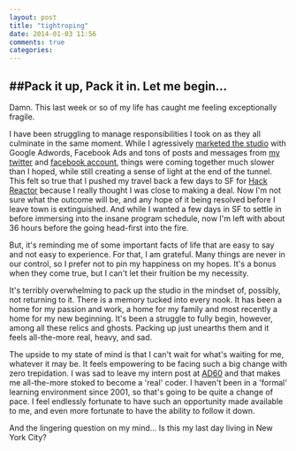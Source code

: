 ```yaml
---
layout: post
title: "tightroping"
date: 2014-01-03 11:56
comments: true
categories: 
---
```

##Pack it up, Pack it in. Let me begin...
-----------------------------------------
Damn. This last week or so of my life has caught me feeling exceptionally fragile. 
<!-- more --> 
I have been struggling to manage responsibilities I took on as they all culminate in the same moment. While I agressively [marketed the studio](http://BrooklynStudioSale.com) with Google Adwords, Facebook Ads and tons of posts and messages from [my twitter](http://twitter/Adam_D_Richman) and [facebook account](http://www.facebook.com/adam.d.richman), things were coming together much slower than I hoped, while still creating a sense of light at the end of the tunnel. This felt so true that I pushed my travel back a few days to SF for [Hack Reactor](http://www.hackreactor.com) because I really thought I was close to making a deal. Now I'm not sure what the outcome will be, and any hope of it being resolved before I leave town is extinguished. And while I wanted a few days in SF to settle in before immersing into the insane program schedule, now I'm left with about 36 hours before the going head-first into the fire.

But, it's reminding me of some important facts of life that are easy to say and not easy to experience. For that, I am grateful. Many things are never in our control, so I prefer not to pin my happiness on my hopes. It's a bonus when they come true, but I can't let their fruition be my necessity.

It's terribly overwhelming to pack up the studio in the mindset of, possibly, not returning to it. There is a memory tucked into every nook. It has been a home for my passion and work, a home for my family and most recently a home for my new beginning. It's been a struggle to fully begin, however, among all these relics and ghosts. Packing up just unearths them and it feels all-the-more real, heavy, and sad. 

The upside to my state of mind is that I can't wait for what's waiting for me, whatever it may be. It feels empowering to be facing such a big change with zero trepidation. I was sad to leave my intern post at [AD60](http://www.ad60.com) and that makes me all-the-more stoked to become a 'real' coder. I haven't been in a 'formal' learning environment since 2001, so that's going to be quite a change of pace. I feel endlessly fortunate to have such an opportunity made available to me, and even more fortunate to have the ability to follow it down.

And the lingering question on my mind... Is this my last day living in New York City?